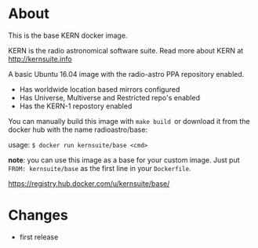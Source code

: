 About
=====

This is the base KERN docker image.

KERN is the radio astronomical software suite. Read more about KERN
at http://kernsuite.info

A basic Ubuntu 16.04 image with the radio-astro PPA repository enabled.

* Has worldwide location based mirrors configured
* Has Universe, Multiverse and Restricted repo's enabled
* Has the KERN-1 repostory enabled

You can manually build this image with `make build `or download it
from the docker hub with the name radioastro/base:

usage: `$ docker run kernsuite/base <cmd>`

**note**: you can use this image as a base for your custom image. Just
put `FROM: kernsuite/base` as the first line in your `Dockerfile`.

https://registry.hub.docker.com/u/kernsuite/base/

Changes
=======

 * first release
